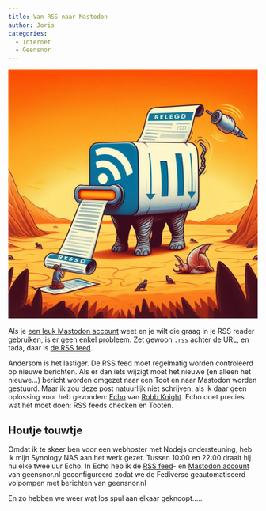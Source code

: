 ```yaml
---
title: Van RSS naar Mastodon
author: Joris
categories:
  - Internet
  - Geensnor
---
```


![RSS naar Mastodon illustratie](../assets/posts/rss-naar-mastodon.jpg)

Als je [een leuk Mastodon account](https://mastodon.xyz/@geensnor) weet en je wilt die graag in je RSS reader gebruiken, is er geen enkel probleem. Zet gewoon ```.rss``` achter de URL, en tada, daar is [de RSS feed](https://mastodon.xyz/@geensnor.rss).

Andersom is het lastiger. De RSS feed moet regelmatig worden controleerd op nieuwe berichten. Als er dan iets wijzigt moet het nieuwe (en alleen het nieuwe...) bericht worden omgezet naar een Toot en naar Mastodon worden gestuurd. Maar ik zou deze post natuurlijk niet schrijven, als ik daar geen oplossing voor heb gevonden: [Echo](https://github.com/rknightuk/echo) van [Robb Knight](https://rknight.me/). Echo doet precies wat het moet doen: RSS feeds checken en Tooten.

## Houtje touwtje

Omdat ik te skeer ben voor een webhoster met Nodejs ondersteuning, heb ik mijn Synology NAS aan het werk gezet. Tussen 10:00 en 22:00 draait hij nu elke twee uur Echo. In Echo heb ik de [RSS feed](https://geensnor.netlify.app/feed.xml)- en [Mastodon account](https://mastodon.xyz/@geensnor) van geensnor.nl geconfigureerd zodat we de Fediverse geautomatiseerd volpompen met berichten van geensnor.nl

En zo hebben we weer wat los spul aan elkaar geknoopt.....
